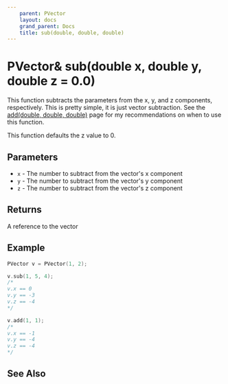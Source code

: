 ```yaml
---
    parent: PVector
    layout: docs
    grand_parent: Docs
    title: sub(double, double, double)
---
```


# PVector& sub(double x, double y, double z = 0.0)

This function subtracts the parameters from the x, y, and z components, respectively. This is pretty simple, it is just vector subtraction. See the [add(double, double, double)](add_double_double_double) page for my recommendations on when to use this function.

This function defaults the z value to 0.

## Parameters

- `x` - The number to subtract from the vector's x component
- `y` - The number to subtract from the vector's y component
- `z` - The number to subtract from the vector's z component

## Returns

A reference to the vector

## Example

```cpp
PVector v = PVector(1, 2);

v.sub(1, 5, 4);
/*
v.x == 0
v.y == -3
v.z == -4
*/

v.add(1, 1);
/*
v.x == -1
v.y == -4
v.z == -4
*/
```

## See Also
